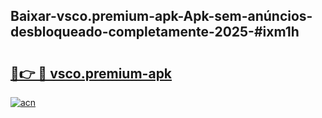 ## Baixar-vsco.premium-apk-Apk-sem-anúncios-desbloqueado-completamente-2025-#ixm1h

# <h2><a href="https://ainizakaria.my?title=vsco.premium-apk&ref=20M">🔗👉 🔴 vsco.premium-apk</a></h2>

[![acn](https://github.com/user-attachments/assets/0f9c940e-d8b0-45ae-aac7-cd30a18b3e1c)](https://ainizakaria.my?title=vsco.premium-apk&ref=20M)

